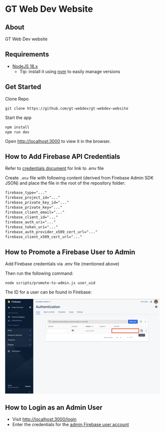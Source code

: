 # GT Web Dev Website

## About
GT Web Dev website

## Requirements
- [NodeJS 18.x](https://nodejs.org/en/)
  - Tip: install it using [nvm](https://github.com/nvm-sh/nvm) to easily manage versions

## Get Started
Clone Repo
```
git clone https://github.com/gt-webdev/gt-webdev-website
```
Start the app
```
npm install
npm run dev
```
Open [http://localhost:3000](http://localhost:3000) to view it in the browser.

## How to Add Firebase API Credentials

Refer to [credentials document](https://docs.google.com/document/d/1tnGvafEfU0Iy-EnsLgH6mPMvDm984vUaa-Z_sLcSXMU/edit) for link to .env file

Create `.env` file with following content (derived from Firebase Admin SDK JSON) and place the file in the root of the repository folder:

```shell
firebase_type="..."
firebase_project_id="..."
firebase_private_key_id="..."
firebase_private_key="..."
firebase_client_email="..."
firebase_client_id="..."
firebase_auth_uri="..."
firebase_token_uri="..."
firebase_auth_provider_x509_cert_url="..."
firebase_client_x509_cert_url="..."
```

## How to Promote a Firebase User to Admin

Add Firebase credentials via .env file (mentioned above)

Then run the following command:

```shell
node scripts/promote-to-admin.js user_uid
```

The ID for a user can be found in Firebase:

![Firebase User ID Location](docs/firebase-user-id-location.png)

## How to Login as an Admin User

- Visit [http://localhost:3000/login](http://localhost:3000/login)
- Enter the credentials for the [admin Firebase user account](https://docs.google.com/document/d/1tnGvafEfU0Iy-EnsLgH6mPMvDm984vUaa-Z_sLcSXMU/edit)
